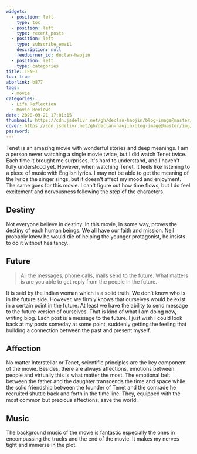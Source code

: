 ```yaml
---
widgets:
  - position: left
    type: toc
  - position: left
    type: recent_posts
  - position: left
    type: subscribe_email
    description: null
    feedburner_id: declan-haojin
  - position: left
    type: categories
title: TENET
toc: true
abbrlink: b877
tags:
  - movie
categories:
  - Life Reflection
  - Movie Reviews
date: 2020-09-21 17:01:15
thumbnail: https://cdn.jsdelivr.net/gh/declan-haojin/blog-image@master/img/20200921191600.png
cover: https://cdn.jsdelivr.net/gh/declan-haojin/blog-image@master/img/20200921191600.png
password:
---
```


Tenet is an amazing movie with wonderful stories and deep meanings. I am a person never watching a single movie twice, but I did watch Tenet twice. Each time it brought me surprises. It's hard to understand, and I haven't fully understood yet. However, when watching Tenet, it feels like listening to a piece of music with English lyrics. I may not be able to get the meaning of the lyrics the singer sings, but it doesn't affect my mood and enjoyment. The same goes for this movie. I can't figure out how time flows, but I do feel excitement and nervousness following the step of the characters.

## Destiny

Not everyone believe in destiny. In this movie, in some way, proves the destiny of each human beings. We all have our faith and mission. Neil probably knew he would die of helping the younger protagonist, he insists to do it without hesitancy. 

<!--more-->

## Future

> All the messages, phone calls, mails send to the future. What matters is are you able to get reply from the people in the future.

It is said by the Indian woman which is a solid truth. We don't know who is in the future side. However, we firmly knows that ourselves would be exist in a certain point in the future. At least we have the ability to send message to the future version of ourselves. That is kind of what I am doing now, writing blog. Each post is a message to the future. I just wish I could look back at my posts someday at some point, suddenly getting the feeling that building a connection between the past and present myself.

## Affection

No matter Interstellar or Tenet, scientific principles are the key component of the movie. Besides, there are always affections, emotions between people and virtually this is what matter the most. The emotional belt between the father and the daughter transcends the time and space while the solid friendship between the founder of Tenet and the comrade he recruited shuttle back and forth in the time line. They, equipped with the most common but precious affections, save the world.   

## Music

The background music of the movie is fantastic especially the ones in encompassing the trucks and the end of the movie. It makes my nerves tight and immerse in the plot.
